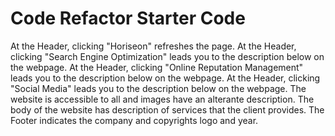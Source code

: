 # Code Refactor Starter Code
At the Header, clicking "Horiseon" refreshes the page.
At the Header, clicking "Search Engine Optimization" leads you to the description below on the webpage.
At the Header, clicking "Online Reputation Management" leads you to the description below on the webpage.
At the Header, clicking "Social Media" leads you to the description below on the webpage.
The website is accessible to all and images have an alterante description.
The body of the website has description of services that the client provides.
The Footer indicates the company and copyrights logo and year.
